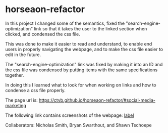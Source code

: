 # horseaon-refactor

In this project I changed some of the semantics, fixed the "search-engine-optimization" link so that it takes the user to the linked section when clicked, and condensed the css file.

This was done to make it easier to read and understand, to enable end users in properly navigating the webpage, and to make the css file easier to edit in the future.

The "search-engine-optimization" link was fixed by making it into an ID and the css file was condensed by putting items with the same specifications together.

In doing this I learned what to look for when working on links and how to condense a css file properly. 

The page url is:
https://ctvb.github.io/horseaon-refactor/#social-media-marketing

The following link contains screenshots of the webpage:
[label](Horiseon%20Refactor.pdf)

Collaberators: Nicholas Smith, Bryan Swarthout, and Shawn Tschoepe